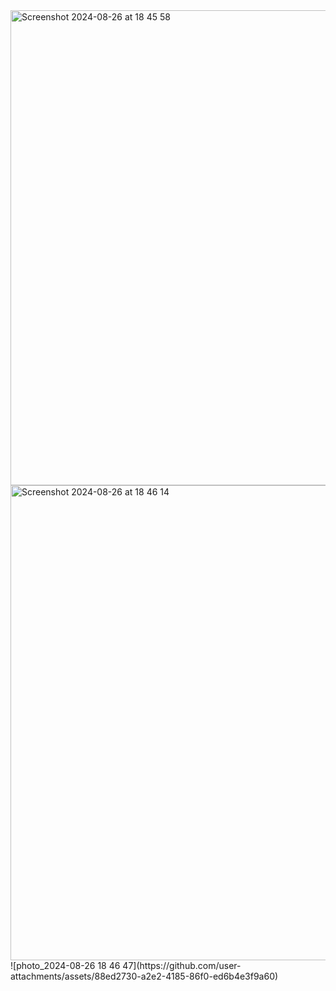 <img width="760" alt="Screenshot 2024-08-26 at 18 45 58" src="https://github.com/user-attachments/assets/4c72bd6e-be77-47e9-9767-5a9d940a2d7c">
<img width="760" alt="Screenshot 2024-08-26 at 18 46 14" src="https://github.com/user-attachments/assets/57b896a0-606b-4606-8907-62b7eb89838e">
![photo_2024-08-26 18 46 47](https://github.com/user-attachments/assets/88ed2730-a2e2-4185-86f0-ed6b4e3f9a60)
